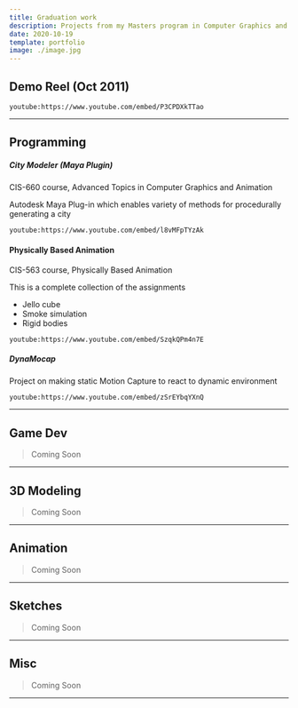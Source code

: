 ```yaml
---
title: Graduation work
description: Projects from my Masters program in Computer Graphics and Game Technology at University of Pennsylvania
date: 2020-10-19
template: portfolio
image: ./image.jpg
---
```


## Demo Reel (Oct 2011)

`youtube:https://www.youtube.com/embed/P3CPDXkTTao`

---

## Programming

##### City Modeler (Maya Plugin)

CIS-660 course, Advanced Topics in Computer Graphics and Animation

Autodesk Maya Plug-in which enables variety of methods for procedurally generating a city

`youtube:https://www.youtube.com/embed/l8vMFpTYzAk`

#### Physically Based Animation

CIS-563 course, Physically Based Animation

This is a complete collection of the assignments

-   Jello cube
-   Smoke simulation
-   Rigid bodies

`youtube:https://www.youtube.com/embed/SzqkQPm4n7E`

##### DynaMocap

Project on making static Motion Capture to react to dynamic environment

`youtube:https://www.youtube.com/embed/zSrEYbqYXnQ`

---

## Game Dev

> Coming Soon

---

## 3D Modeling

> Coming Soon

---

## Animation

> Coming Soon

---

## Sketches

> Coming Soon

---

## Misc

> Coming Soon

---
